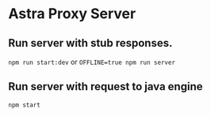 # Astra Proxy Server


## Run server with stub responses.

`npm run start:dev` or `OFFLINE=true npm run server`

## Run server with request to java engine

`npm start`


